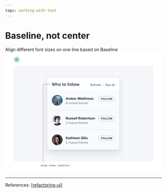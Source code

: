 ```yaml
--- 
tags: working-with-text
---
```


# Baseline, not center

Align different font sizes on one line based on Baseline
![](../../attachments/2021-02-20-10-01-19.png)

---
References:
[[refactoring-ui]]

[//begin]: # "Autogenerated link references for markdown compatibility"
[refactoring-ui]: refactoring-ui.md "Refactoring UI"
[//end]: # "Autogenerated link references"